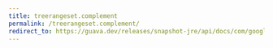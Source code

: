 ```yaml
---
title: treerangeset.complement
permalink: /treerangeset.complement/
redirect_to: https://guava.dev/releases/snapshot-jre/api/docs/com/google/common/collect/TreeRangeSet.html#complement--
---
```

